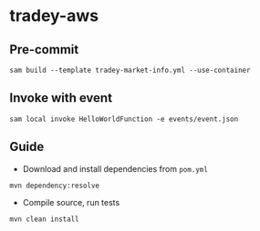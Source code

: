 # tradey-aws


## Pre-commit
```shell
sam build --template tradey-market-info.yml --use-container
```

## Invoke with event
```shell
sam local invoke HelloWorldFunction -e events/event.json
```

## Guide
- Download and install dependencies from `pom.yml`
```shell
mvn dependency:resolve
```
- Compile source, run tests
```shell
mvn clean install
```